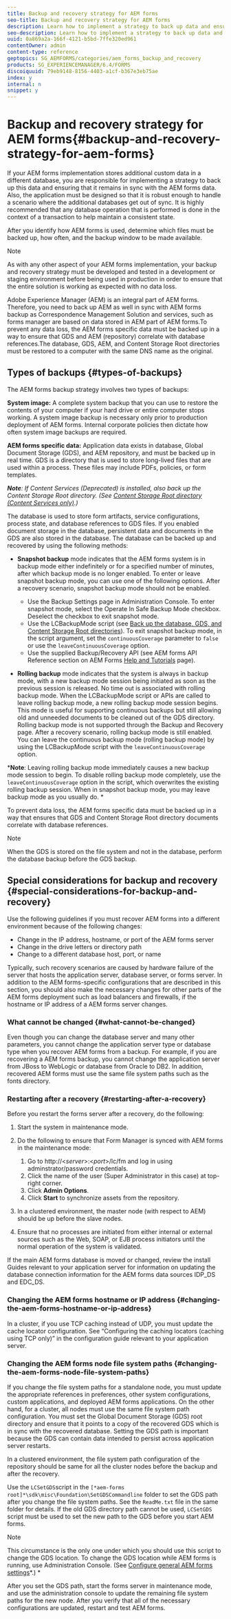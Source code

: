 ```yaml
---
title: Backup and recovery strategy for AEM forms
seo-title: Backup and recovery strategy for AEM forms
description: Learn how to implement a strategy to back up data and ensuring that it remains in sync with the AEM forms data.
seo-description: Learn how to implement a strategy to back up data and ensuring that it remains in sync with the AEM forms data.
uuid: 0a869a2a-166f-4121-b5bd-7ffe320ed961
contentOwner: admin
content-type: reference
geptopics: SG_AEMFORMS/categories/aem_forms_backup_and_recovery
products: SG_EXPERIENCEMANAGER/6.4/FORMS
discoiquuid: 79eb9148-8156-4403-a1cf-b367e3eb75ae
index: y
internal: n
snippet: y
---
```


# Backup and recovery strategy for AEM forms{#backup-and-recovery-strategy-for-aem-forms}

If your AEM forms implementation stores additional custom data in a different database, you are responsible for implementing a strategy to back up this data and ensuring that it remains in sync with the AEM forms data. Also, the application must be designed so that it is robust enough to handle a scenario where the additional databases get out of sync. It is highly recommended that any database operation that is performed is done in the context of a transaction to help maintain a consistent state.

After you identify how AEM forms is used, determine which files must be backed up, how often, and the backup window to be made available.

>[!NOTE]
>
>As with any other aspect of your AEM forms implementation, your backup and recovery strategy must be developed and tested in a development or staging environment before being used in production in order to ensure that the entire solution is working as expected with no data loss.

Adobe Experience Manager (AEM) is an integral part of AEM forms. Therefore, you need to back up AEM as well in sync with AEM forms backup as Correspondence Management Solution and services, such as forms manager are based on data stored in AEM part of AEM forms.To prevent any data loss, the AEM forms specific data must be backed up in a way to ensure that GDS and AEM (repository) correlate with database references.The database, GDS, AEM, and Content Storage Root directories must be restored to a computer with the same DNS name as the original.

## Types of backups {#types-of-backups}

The AEM forms backup strategy involves two types of backups:

**System image:** A complete system backup that you can use to restore the contents of your computer if your hard drive or entire computer stops working. A system image backup is necessary only prior to production deployment of AEM forms. Internal corporate policies then dictate how often system image backups are required.

**AEM forms specific data:** Application data exists in database, Global Document Storage (GDS), and AEM repository, and must be backed up in real time. GDS is a directory that is used to store long-lived files that are used within a process. These files may include PDFs, policies, or form templates.

***Note**: If Content Services (Deprecated) is installed, also back up the Content Storage Root directory. (See [Content Storage Root directory (Content Services only)](../../../forms/using/admin-help/files-back-recover.md#content-storage-root-directory-content-services-only).)*

The database is used to store form artifacts, service configurations, process state, and database references to GDS files. If you enabled document storage in the database, persistent data and documents in the GDS are also stored in the database. The database can be backed up and recovered by using the following methods:

* **Snapshot backup** mode indicates that the AEM forms system is in backup mode either indefinitely or for a specified number of minutes, after which backup mode is no longer enabled. To enter or leave snapshot backup mode, you can use one of the following options. After a recovery scenario, snapshot backup mode should not be enabled.

    * Use the Backup Settings page in Administration Console. To enter snapshot mode, select the Operate In Safe Backup Mode checkbox. Deselect the checkbox to exit snapshot mode.
    * Use the LCBackupMode script (see [Back up the database, GDS, and Content Storage Root directories](../../../forms/using/admin-help/backing-aem-forms-data.md#back-up-the-database-gds-aem-repository-and-content-storage-root-directories)). To exit snapshot backup mode, in the script argument, set the `continuousCoverage` parameter to `false` or use the `leaveContinuousCoverage` option.
    * Use the supplied Backup/Recovery API (see AEM forms API Reference section on AEM Forms [Help and Tutorials](/forms/using/topics) page).

* **Rolling backup** mode indicates that the system is always in backup mode, with a new backup mode session being initiated as soon as the previous session is released. No time out is associated with rolling backup mode. When the LCBackupMode script or APIs are called to leave rolling backup mode, a new rolling backup mode session begins. This mode is useful for supporting continuous backups but still allowing old and unneeded documents to be cleaned out of the GDS directory. Rolling backup mode is not supported through the Backup and Recovery page. After a recovery scenario, rolling backup mode is still enabled. You can leave the continuous backup mode (rolling backup mode) by using the LCBackupMode script with the `leaveContinuousCoverage` option.

***Note**: Leaving rolling backup mode immediately causes a new backup mode session to begin. To disable rolling backup mode completely, use the `leaveContinuousCoverage` option in the script, which overwrites the existing rolling backup session. When in snapshot backup mode, you may leave backup mode as you usually do. *

To prevent data loss, the AEM forms specific data must be backed up in a way that ensures that GDS and Content Storage Root directory documents correlate with database references.

>[!NOTE]
>
>When the GDS is stored on the file system and not in the database, perform the database backup before the GDS backup.

## Special considerations for backup and recovery {#special-considerations-for-backup-and-recovery}

Use the following guidelines if you must recover AEM forms into a different environment because of the following changes:

* Change in the IP address, hostname, or port of the AEM forms server
* Change in the drive letters or directory path
* Change to a different database host, port, or name

Typically, such recovery scenarios are caused by hardware failure of the server that hosts the application server, database server, or forms server. In addition to the AEM forms-specific configurations that are described in this section, you should also make the necessary changes for other parts of the AEM forms deployment such as load balancers and firewalls, if the hostname or IP address of a AEM forms server changes.

### What cannot be changed {#what-cannot-be-changed}

Even though you can change the database server and many other parameters, you cannot change the application server type or database type when you recover AEM forms from a backup. For example, if you are recovering a AEM forms backup, you cannot change the application server from JBoss to WebLogic or database from Oracle to DB2. In addition, recovered AEM forms must use the same file system paths such as the fonts directory.

### Restarting after a recovery {#restarting-after-a-recovery}

Before you restart the forms server after a recovery, do the following:

1. Start the system in maintenance mode. 
1. Do the following to ensure that Form Manager is synced with AEM forms in the maintenance mode:

    1. Go to http://&lt;*server*&gt;:&lt;*port*&gt;/lc/fm and log in using adminstrator/password credentials.
    1. Click the name of the user (Super Administrator in this case) at top-right corner.
    1. Click **Admin Options**.
    1. Click **Start** to synchronize assets from the repository.

1. In a clustered environment, the master node (with respect to AEM) should be up before the slave nodes. 
1. Ensure that no processes are initiated from either internal or external sources such as the Web, SOAP, or EJB process initiators until the normal operation of the system is validated.

If the main AEM forms database is moved or changed, review the install Guides relevant to your application server for information on updating the database connection information for the AEM forms data sources IDP_DS and EDC_DS.

### Changing the AEM forms hostname or IP address {#changing-the-aem-forms-hostname-or-ip-address}

In a cluster, if you use TCP caching instead of UDP, you must update the cache locator configuration. See “Configuring the caching locators (caching using TCP only)” in the configuration guide relevant to your application server.

### Changing the AEM forms node file system paths {#changing-the-aem-forms-node-file-system-paths}

If you change the file system paths for a standalone node, you must update the appropriate references in preferences, other system configurations, custom applications, and deployed AEM forms applications. On the other hand, for a cluster, all nodes must use the same file system path configuration. You must set the Global Document Storage (GDS) root directory and ensure that it points to a copy of the recovered GDS which is in sync with the recovered database. Setting the GDS path is important because the GDS can contain data intended to persist across application server restarts.

In a clustered environment, the file system path configuration of the repository should be same for all the cluster nodes before the backup and after the recovery.

Use the `LCSetGDS`script in the `[*aem-forms root]*\sdk\misc\Foundation\SetGDSCommandline` folder to set the GDS path after you change the file system paths. See the `ReadMe.txt` file in the same folder for details. If the old GDS directory path cannot be used, `LCSetGDS` script must be used to set the new path to the GDS before you start AEM forms.

>[!NOTE]
>
>This circumstance is the only one under which you should use this script to change the GDS location. To change the GDS location while AEM forms is running, use Administration Console. (See [Configure general AEM forms settings](../../../forms/using/admin-help/configure-general-aem-forms-settings.md#configure-general-aem-forms-settings)*.) *

After you set the GDS path, start the forms server in maintenance mode, and use the administration console to update the remaining file system paths for the new node. After you verify that all of the necessary configurations are updated, restart and test AEM forms.

